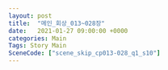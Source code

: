 ```yaml
---
layout: post
title:  "메인_회상_013~028장"
date:   2021-01-27 09:00:00 +0000
categories: Main
Tags: Story Main
SceneCode: ["scene_skip_cp013-028_q1_s10"]
---
```

